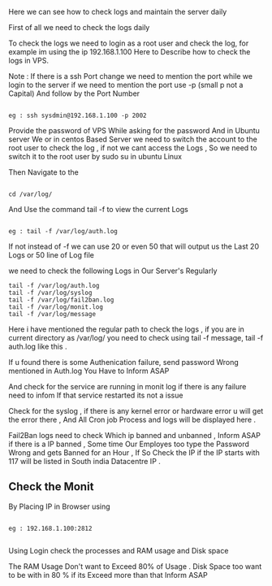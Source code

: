 
Here we can see how to check logs and maintain the server daily 

First of all we need to check the logs daily 

To check the logs we need to login as a root user and check the log, for example im using the ip 192.168.1.100 Here to Describe how to check the logs in VPS.

Note :  If there is a ssh Port change we need to mention the port while we login to the server 
if we need to mention the port use -p (small p not a Capital) And follow by the Port Number 


```

eg : ssh sysdmin@192.168.1.100 -p 2002

```


Provide the password of VPS While asking for the password 
And in Ubuntu server We or in centos Based Server we need to switch the account to the root user to check the log , if not we cant access the Logs , So we need to switch it to the root user by sudo su in ubuntu Linux

Then Navigate to the 

```

cd /var/log/

``` 

And Use the command tail -f to view the current Logs 

```

eg : tail -f /var/log/auth.log

```

If not instead of -f we can use 20 or even 50 that will output us the Last 20 Logs or 50  line of Log file

we need to check the following Logs in Our Server's Regularly

```
tail -f /var/log/auth.log
tail -f /var/log/syslog
tail -f /var/log/fail2ban.log
tail -f /var/log/monit.log
tail -f /var/log/message
``` 

Here i have mentioned the regular path to check the logs , if you are in current directory as /var/log/
you need to check using tail -f message, tail -f auth.log like this .

If u found there is some Authenication failure, send password Wrong mentioned in Auth.log
You Have to Inform ASAP

And check for the service are running in monit log if there is any failure need to infom 
If that service restarted its not a issue 

Check for the syslog , if there is any kernel error or hardware error u will get the error there , And All Cron job Process and logs will be displayed here .

Fail2Ban logs need to check Which ip banned and unbanned , Inform ASAP if there is a IP banned , Some time Our Employes too type the Password Wrong and gets Banned for an Hour , If So Check the IP if the IP starts with 117 will be listed in South india Datacentre IP .


## Check the Monit 


By Placing IP in Browser using 


```

eg : 192.168.1.100:2812


```

Using Login check the processes and RAM usage and Disk space 

The RAM Usage Don't want to Exceed  80% of Usage .
Disk Space too want to be with in 80 % 
if its Exceed more than that Inform ASAP 






